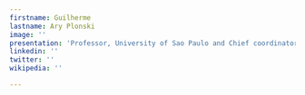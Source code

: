 ```yaml
---
firstname: Guilherme
lastname: Ary Plonski
image: ''
presentation: 'Professor, University of Sao Paulo and Chief coordinator, UBIAS '
linkedin: ''
twitter: ''
wikipedia: ''

---
```

